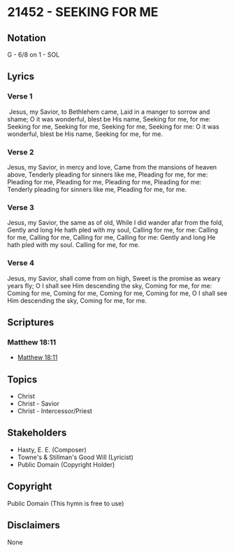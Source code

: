 # 21452 - SEEKING FOR ME

## Notation

G - 6/8 on 1 - SOL

## Lyrics

### Verse 1

 Jesus, my Savior, to Bethlehem came, Laid in a manger to sorrow and shame; O it was wonderful, blest be His name, Seeking for me, for me: Seeking for me, Seeking for me, Seeking for me, Seeking for me: O it was wonderful, blest be His name, Seeking for me, for me.

### Verse 2

Jesus, my Savior, in mercy and love, Came from the mansions of heaven above, Tenderly pleading for sinners like me, Pleading for me, for me: Pleading for me, Pleading for me, Pleading for me, Pleading for me: Tenderly pleading for sinners like me, Pleading for me, for me.

### Verse 3

Jesus, my Savior, the same as of old, While I did wander afar from the fold, Gently and long He hath pled with my soul, Calling for me, for me: Calling for me, Calling for me, Calling for me, Calling for me: Gently and long He hath pled with my soul. Calling for me, for me.

### Verse 4

Jesus, my Savior, shall come from on high, Sweet is the promise as weary years fly; O I shall see Him descending the sky, Coming for me, for me: Coming for me, Coming for me, Coming for me, Coming for me, O I shall see Him descending the sky, Coming for me, for me.




## Scriptures

### Matthew 18:11

- [Matthew 18:11](https://www.biblegateway.com/passage/?search=Matthew%2018%3A11)


## Topics

- Christ
- Christ - Savior
- Christ - Intercessor/Priest

## Stakeholders

- Hasty, E. E. (Composer)
- Towne's & Stillman's Good Will (Lyricist)
- Public Domain (Copyright Holder)

## Copyright

Public Domain
(This hymn is free to use)

## Disclaimers

None

